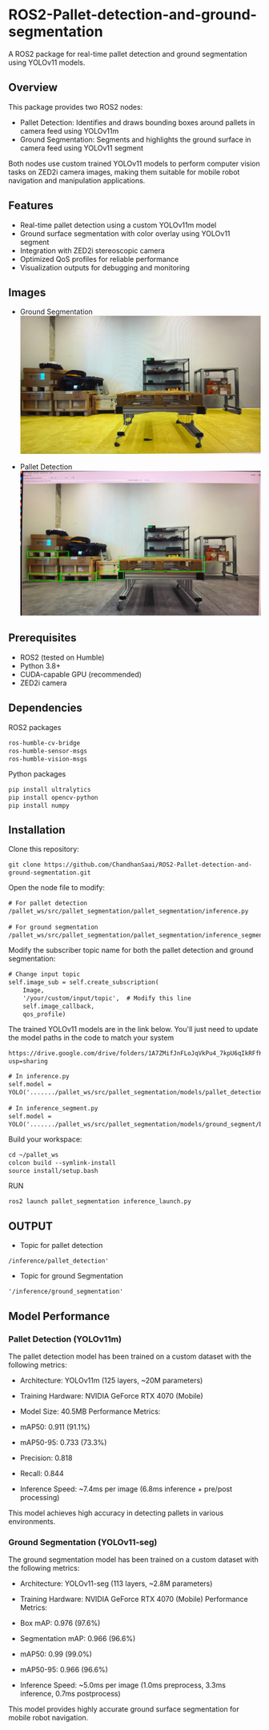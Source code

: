 # ROS2-Pallet-detection-and-ground-segmentation

A ROS2 package for real-time pallet detection and ground segmentation using YOLOv11 models.

## Overview
This package provides two ROS2 nodes:

- Pallet Detection: Identifies and draws bounding boxes around pallets in camera feed using YOLOv11m
- Ground Segmentation: Segments and highlights the ground surface in camera feed using YOLOv11 segment

Both nodes use custom trained YOLOv11 models to perform computer vision tasks on ZED2i camera images, making them suitable for mobile robot navigation and manipulation applications.

## Features

- Real-time pallet detection using a custom YOLOv11m model
- Ground surface segmentation with color overlay using YOLOv11 segment
- Integration with ZED2i stereoscopic camera
- Optimized QoS profiles for reliable performance
- Visualization outputs for debugging and monitoring

## Images
- Ground Segmentation
![Ground Segmentation](ground_segmentation.jpeg)

- Pallet Detection
![Ground Segmentation](pallet_detection.jpeg)
## Prerequisites

- ROS2 (tested on Humble)
- Python 3.8+
- CUDA-capable GPU (recommended)
- ZED2i camera

## Dependencies
ROS2 packages
```
ros-humble-cv-bridge
ros-humble-sensor-msgs
ros-humble-vision-msgs
```
Python packages
```
pip install ultralytics
pip install opencv-python
pip install numpy
```

## Installation
Clone this repository:
```
git clone https://github.com/ChandhanSaai/ROS2-Pallet-detection-and-ground-segmentation.git
```
Open the node file to modify:
```
# For pallet detection
/pallet_ws/src/pallet_segmentation/pallet_segmentation/inference.py

# For ground segmentation
/pallet_ws/src/pallet_segmentation/pallet_segmentation/inference_segment.py
```

Modify the subscriber topic name for both the pallet detection and ground segmentation:
```
# Change input topic
self.image_sub = self.create_subscription(
    Image,
    '/your/custom/input/topic',  # Modify this line
    self.image_callback,
    qos_profile)
```

The trained YOLOv11 models are in the link below. You'll just need to update the model paths in the code to match your system
```
https://drive.google.com/drive/folders/1A7ZMifJnFLoJqVkPu4_7kpU6qIkRFfK3?usp=sharing
```
```
# In inference.py
self.model = YOLO('......./pallet_ws/src/pallet_segmentation/models/pallet_detection/best.pt')

# In inference_segment.py
self.model = YOLO('......./pallet_ws/src/pallet_segmentation/models/ground_segment/best.pt')

```
Build your workspace:
```
cd ~/pallet_ws
colcon build --symlink-install
source install/setup.bash
```
RUN
```
ros2 launch pallet_segmentation inference_launch.py 
```

## OUTPUT

- Topic for pallet detection
```
/inference/pallet_detection'
```
- Topic for ground Segmentation
```
'/inference/ground_segmentation'
```

## Model Performance

### Pallet Detection (YOLOv11m)
The pallet detection model has been trained on a custom dataset with the following metrics:

- Architecture: YOLOv11m (125 layers, ~20M parameters)
- Training Hardware: NVIDIA GeForce RTX 4070 (Mobile)
- Model Size: 40.5MB
Performance Metrics:

- mAP50: 0.911 (91.1%)
- mAP50-95: 0.733 (73.3%)
- Precision: 0.818
- Recall: 0.844

- Inference Speed: ~7.4ms per image (6.8ms inference + pre/post processing)

This model achieves high accuracy in detecting pallets in various environments.

### Ground Segmentation (YOLOv11-seg)
The ground segmentation model has been trained on a custom dataset with the following metrics:

- Architecture: YOLOv11-seg (113 layers, ~2.8M parameters)
- Training Hardware: NVIDIA GeForce RTX 4070 (Mobile)
Performance Metrics:

- Box mAP: 0.976 (97.6%)
- Segmentation mAP: 0.966 (96.6%)
- mAP50: 0.99 (99.0%)
- mAP50-95: 0.966 (96.6%)

- Inference Speed: ~5.0ms per image (1.0ms preprocess, 3.3ms inference, 0.7ms postprocess)

This model provides highly accurate ground surface segmentation for mobile robot navigation.


